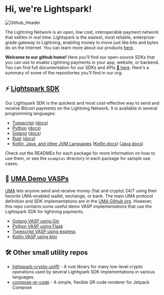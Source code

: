 # Hi, we're Lightspark!

![Github_Header](https://github.com/lightsparkdev/.github/assets/1393755/d91d8c57-e8d1-4588-8289-26ef9da73e9e)

The Lightning Network is an open, low cost, interoperable payment network that settles in real time. Lightspark is the easiest, most reliable, enterprise-grade gateway to Lightning, enabling money to move just like bits and bytes do on the Internet. You can learn more about our products [here](https://www.lightspark.com/products).

**Welcome to our github home!** Here you'll find our open-source SDKs that you can use to enable Lightning payments in your app, website, or backend. You can find full documentation for our SDKs and APIs [📃 here](https://app.lightspark.com/docs). Here's a summary of some of the repositories you'll find in our org:

## ⚡️ [Lightspark SDK](https://docs.lightspark.com/lightspark-sdk/getting-started)
Our Lightspark SDK is the quickest and most cost-effective way to send and receive Bitcoin payments on the Lightning Network. It is available in several programming languages:

- [Typescript](https://github.com/lightsparkdev/js-sdk/tree/main/packages/lightspark-sdk/README.md) ([docs](https://docs.lightspark.com/lightspark-sdk/getting-started?language=typescript))
- [Python](https://github.com/lightsparkdev/python-sdk) ([docs](https://docs.lightspark.com/lightspark-sdk/getting-started?language=python))
- [Golang](https://github.com/lightsparkdev/go-sdk) ([docs](https://docs.lightspark.com/lightspark-sdk/getting-started?language=go))
- [Rust](https://github.com/lightsparkdev/lightspark-rs) ([docs](https://docs.lightspark.com/lightspark-sdk/getting-started?language=rust))
- [Kotlin, Java, and other JVM Languages](https://github.com/lightsparkdev/kotlin-sdk/tree/main/lightspark-sdk/README.md) ([Kotlin docs](https://docs.lightspark.com/lightspark-sdk/getting-started?language=kotlin)) ([Java docs](https://docs.lightspark.com/lightspark-sdk/getting-started?language=java))

Check out the READMEs for each package for more information on how to use them, or see the `examples` directory in each package for sample use cases.

## 🤖 [UMA Demo VASPs](https://docs.lightspark.com/uma-sdk/introduction?language=typescript)

[UMA](https://docs.uma.me) lets anyone send and receive money (fiat and crypto) 24/7 using their favorite UMA-enabled wallet, exchange, or bank. The main UMA protocol definition and SDK implementations are in the [UMA Github org](https://github.com/uma-universal-money-address). However, this repo contains some useful demo VASP implementations that use the Lightspark SDK for lightning payments.

- [Golang VASP using Gin](https://github.com/lightsparkdev/go-sdk/tree/main/examples/uma-server)
- [Python VASP using Flask](https://github.com/lightsparkdev/uma-demo-vasp-python)
- [Typescript VASP using express](https://github.com/lightsparkdev/js-sdk/tree/main/apps/examples/uma-vasp)
- [Kotlin VASP using ktor](https://github.com/lightsparkdev/kotlin-sdk/tree/develop/umaserverdemo)

## 🛠️ Other small utility repos

- [lightspark-crypto-uniffi](https://github.com/lightsparkdev/lightspark-crypto-uniffi) - A rust library for many low-level crypto operations used by several Lightspark SDK implementations in various languages.
- [compose-qr-code](https://github.com/lightsparkdev/compose-qr-code) - A simple, flexible QR code renderer for Jetpack Compose

